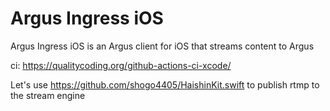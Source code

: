 # Argus Ingress iOS

Argus Ingress iOS is an Argus client for iOS that streams content to Argus

ci: https://qualitycoding.org/github-actions-ci-xcode/

Let's use https://github.com/shogo4405/HaishinKit.swift to publish rtmp to the stream engine 